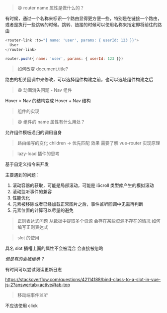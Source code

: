 > 😄 router name 属性是做什么的？

有时候，通过一个名称来标识一个路由显得更方便一些，特别是在链接一个路由，或者是执行一些跳转的时候。跳转、链接的时候可以使用名称来指定即将前往的路由

```JavaScript
<router-link :to="{ name: 'user', params: { userId: 123 }}">
  User
</router-link>

router.push({ name: 'user', params: { userId: 123 }})
```

> 如何改变 document.title?

路由的相关回调中来修改，可以选择组件构建之前，也可以选址组件构建之后

> 😄 动画消失问题 - Nav 组件

Hover > Nav 的结构变成 Hover + Nav 结构

> <transition></transition> 组件的实现

> 😄 组件的 name 属性有什么用处？

允许组件模板递归的调用自身

> 路由编写的变化 children -> 优先匹配 效果 需要了解 vue-router 实现原理

> lazy-load 插件的思考

基于自定义指令来开发

主要遇到的问题：

1. 滚动容器的获取，可能是局部滚动，可能是 iScroll 类型库产生的模拟滚动
2. 滚动监听事件的兼容
3. 性能优化
  1. 元素被移除或者已经加载正常图片之后，事件监听回调中无需再判断
  2. 元素位置的计算可以尽量的避免

> 正则表达式问题 从数据中提取多个资源 会存在某些资源不存在的情况 如何编写正则表达式

> slot 的使用

具名 slot 插槽上面的属性不会被混合 会直接被忽略

*但是有的会被继承？*

有时间可以尝试阅读更新日志

https://stackoverflow.com/questions/42114188/bind-class-to-a-slot-in-vue-js-2?answertab=active#tab-top

> 移动端事件监听

不应该使用 click